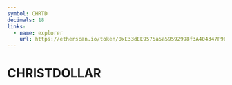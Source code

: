 ```yaml
---
symbol: CHRTD
decimals: 18
links:
  - name: explorer
    url: https://etherscan.io/token/0xE33dEE9575a5a59592998f3A404347F9EfA174F7
---
```


# CHRISTDOLLAR
